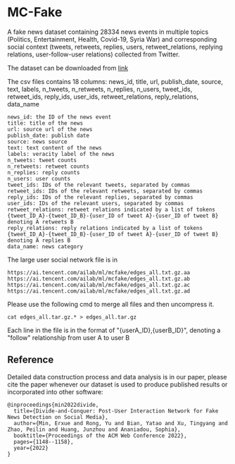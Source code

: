 # MC-Fake
A fake news dataset containing 28334 news events in multiple topics (Politics, Entertainment, Health, Covid-19, Syria War) and corresponding social context (tweets, retweets, replies, users, retweet_relations, replying relations, user-follow-user relations) collected from Twitter.

The dataset can be downloaded from [link](https://drive.google.com/file/d/1WAyOVLqM1JOQdlpsCdKKuRltOGVC9bGt/view?usp=sharing)

The csv files contains 18 columns: news_id, title, url, publish_date, source, text, labels, n_tweets, n_retweets, n_replies, n_users, tweet_ids, retweet_ids, reply_ids, user_ids, retweet_relations, reply_relations, data_name



```
news_id: the ID of the news event
title: title of the news
url: source url of the news
publish_date: publish date
source: news source
text: text content of the news
labels: veracity label of the news
n_tweets: tweet counts
n_retweets: retweet counts
n_replies: reply counts
n_users: user counts
tweet_ids: IDs of the relevant tweets, separated by commas
retweet_ids: IDs of the relevant retweets, separated by commas
reply_ids: IDs of the relevant replies, separated by commas
user_ids: IDs of the relevant users, separated by commas
retweet_relations: retweet relations indicated by a list of tokens {tweet_ID_A}-{tweet_ID_B}-{user_ID of tweet A}-{user_ID of tweet B} denoting A retweets B
reply_relations: reply relations indicated by a list of tokens {tweet_ID_A}-{tweet_ID_B}-{user_ID of tweet A}-{user_ID of tweet B} denoting A replies B
data_name: news category
```

The large user social network file is in 
```
https://ai.tencent.com/ailab/ml/mcfake/edges_all.txt.gz.aa
https://ai.tencent.com/ailab/ml/mcfake/edges_all.txt.gz.ab
https://ai.tencent.com/ailab/ml/mcfake/edges_all.txt.gz.ac
https://ai.tencent.com/ailab/ml/mcfake/edges_all.txt.gz.ad
```
Please use the following cmd to merge all files and then uncompress it.
```
cat edges_all.tar.gz.* > edges_all.tar.gz
```
Each line in the file is in the format of "{userA_ID},{userB_ID}", denoting a "follow" relationship from user A to user B

## Reference
Detailed data construction process and data analysis is in our paper, please cite the paper whenever our dataset is used to produce published results or incorporated into other software:
```
@inproceedings{min2022divide,
  title={Divide-and-Conquer: Post-User Interaction Network for Fake News Detection on Social Media},
  author={Min, Erxue and Rong, Yu and Bian, Yatao and Xu, Tingyang and Zhao, Peilin and Huang, Junzhou and Ananiadou, Sophia},
  booktitle={Proceedings of the ACM Web Conference 2022},
  pages={1148--1158},
  year={2022}
}
```
